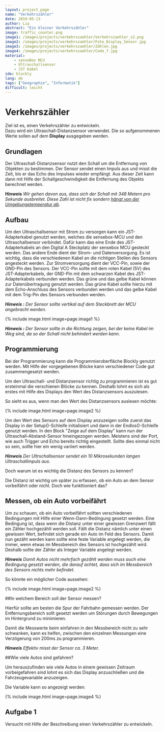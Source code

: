 ```yaml
---
layout: project_page
name: "Verkehrszähler"
date: 2019-05-13
author: Lia
abstract: "Ein kleiner Verkehrszähler"
image: traffic_counter.png
image1: /images/projects/verkehrszaehler/Verkehrszaehler_v2.png
image2: /images/projects/verkehrszaehler/Foto_Display_Sensor.jpg
image3: /images/projects/verkehrszaehler/Zählen.jpg
image4: /images/projects/verkehrszaehler/Code_f.jpg
material:
    - senseBox MCU
    - Ultraschallsensor
    - JST Kabel
ide: blockly    
lang: de
tags: ["Geographie", "Informatik"]
difficult: leicht
---
```

# Verkehrszähler

Ziel ist es, einen Verkehrszähler zu entwickeln. <br>
Dazu wird ein Ultraschall-Distanzsensor verwendet.
Die so aufgenommenen Werte sollen auf dem <b>Display</b> ausgegeben werden.

## Grundlagen
Der Ultraschall-Distanzsensor nutzt den Schall um die Entfernung von Objekten zu bestimmen. Der Sensor sendet einen Impuls aus und misst die Zeit, bis er das Echo des Impulses wieder empfängt. Aus dieser Zeit kann dann mit Hilfe der Schallgeschwindigkeit die Entfernung des Objekts berechnet werden.


**Hinweis** *Wir gehen davon aus, dass sich der Schall mit 348 Metern pro Sekunde ausbreitet. Diese Zahl ist nicht fix sondern [hängt von der Umgebungstemperatur ab](https://de.wikipedia.org/wiki/Schallgeschwindigkeit#Temperaturabh.C3.A4ngigkeit_in_Luft).*


## Aufbau

Um den Ultraschallsensor mit Strom zu versorgen kann ein JST-Adapterkabel genutzt werden, welches die sensebox-MCU und den Ultraschallsensor verbindet. Dafür kann das eine Ende des JST-Adapterkabels an den Digital A Steckplatz der sensebox MCU gesteckt werden. Das andere Ende dient der Strom- und Datenversorgung. Es ist wichtig, dass die verschiedenen Kabel an die richtigen Stellen des Sensors angesteckt werden.
Zur Stromversorgung dient der VCC-Pin, sowie der GND-Pin des Sensors. Der VCC-Pin sollte mit dem roten Kabel (5V) des JST-Adapterkabels, der GND-Pin mit dem schwarzen Kabel des JST-Adapterkabels verbunden werden.
Das grüne und das gelbe  Kabel können zur Datenübertragung genutzt werden. Das grüne Kabel sollte hierzu mit dem Echo-Anschluss des Sensors verbunden werden und das gelbe Kabel mit dem Trig-Pin des Sensors verbunden werden.

***Hinweis :*** *Der Sensor sollte vertikal auf dem Steckbrett der MCU angebracht werden.*

{% include image.html image=page.image1 %}

***Hinweis :*** *Der Sensor sollte in die Richtung zeigen, bei der keine Kabel im Weg sind, da so der Schall nicht behindert werden kann.*

## Programmierung

Bei der Programmierung kann die Programmieroberfläche Blockly genutzt werden. Mit Hilfe der vorgegebenen Blöcke kann verschiedener Code gut zusammengesetzt werden.

Um den Ultraschall- und Distanzsensor richtig zu programmieren ist es gut ersteinmal die verschienen Blöcke zu kennen.
Deshalb lohnt es sich als erstes mit Hilfe des Displays den Wert des Distanzsensors auszulesen. 

So sieht es aus, wenn man den Wert des Distanzsensors auslesen möchte:

{% include image.html image=page.image2 %}

Um den Wert des Sensors auf dem Display anzuzeigen sollte zuerst das Display in der Setup()-Schleife initialisiert und dann in der Endlos()-Schleife genutzt werden.
In den Block "Zeige auf dem Display" kann nun der Ultraschall-Abstand-Sensor hineingezogen werden. Meistens sind der Port, wie auch Trigger und Echo bereits richtig eingestellt. Sollte dies einmal nicht so sein, sollte hier ein wenig variiert werden.

***Hinweis*** *Der Ultrschallsensor sendet ein 10 Mikrosekunden langen Ultraschallimpuls aus.*

Doch warum ist es wichtig die Distanz des Sensors zu kennen?

Die Distanz ist wichtig um später zu erfassen, ob ein Auto an dem Sensor vorbeifährt oder nicht.
Doch wie funkttioniert das?
 
## Messen, ob ein Auto vorbeifährt

Um zu schauen, ob ein Auto vorbeifährt soltten verschiedenen Bedingungen mit Hilfe einer Wenn-Dann-Bedingung gesetzt werden. Eine Bedingung ist, dass wenn die Distanz unter einer gewissen Grenzwert fällt ein Zähler hochgezählt werden soll. Fällt die Distanz nämlich unter einen gewissen Wert, befindet sich gerade ein Auto im Feld des Sensors. 
Damit nun gezäht werden kann sollte eine feste Variable angelegt werden, die immer, wenn etwas im Messbereich des Sensors ist hochgezählt wird. Deshalb sollte der Zähler als Integer Variable angelegt werden.

***Hinweis*** *Damit Autos nicht mehrfach gezählt werden muss auch eine Bedingung gesetzt werden, die darauf achtet, dass sich im Messbereich des Sensors nichts mehr befindet.*

So könnte ein möglicher Code aussehen:

{% include image.html image=page.image2 %}


##In welchem Bereich soll der Sensor messen?

Hierfür sollte am besten die Spur der Fahrbahn gemessen werden. Der Entfernungsbereich sollt gesetzt werden um  Störungen durch Bewegungen im Hintergrund zu minimieren.

Damit die Messwerte beim einfahren in den Messbereich nicht zu sehr schwanken, kann es helfen, zwischen den einzelnen Messungen eine Verzögerung von 200ms zu programmieren.

***Hinweis*** *Effektiv misst der Sensor ca. 3 Meter.*

##Wie viele Autos sind gefahren?

Um herauszufinden wie viele Autos in einem gewissen Zeitraum vorbeigefahren sind lohnt es sich das Display anzuschließen und die Fahrzeugevariable anzuzeigen.

Die Variable kann so angezeigt werden:

{% include image.html image=page.image4 %}

## Aufgabe 1

Versucht mit Hilfe der Beschreibung einen Verkehrszähler zu entwickeln.

